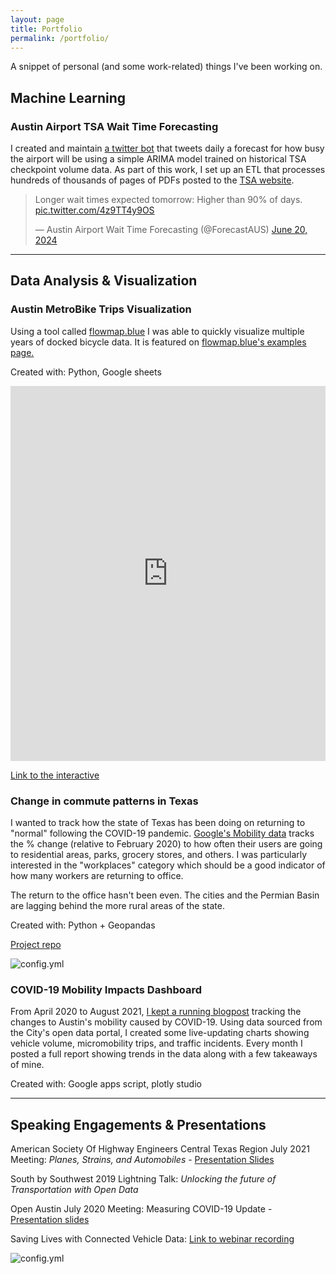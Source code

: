 ```yaml
---
layout: page
title: Portfolio
permalink: /portfolio/
---
```


A snippet of personal (and some work-related) things I've been working on.

## Machine Learning

### Austin Airport TSA Wait Time Forecasting

I created and maintain [a twitter bot](https://x.com/ForecastAUS) that tweets daily a forecast for how busy the airport will be using a simple ARIMA model trained on historical TSA checkpoint volume data. As part of this work, I set up an ETL that processes hundreds of thousands of pages of PDFs posted to the [TSA website](https://www.tsa.gov/foia/readingroom).

<blockquote class="twitter-tweet"><p lang="en" dir="ltr">Longer wait times expected tomorrow: Higher than 90% of days. <a href="https://t.co/4z9TT4y9OS">pic.twitter.com/4z9TT4y9OS</a></p>&mdash; Austin Airport Wait Time Forecasting (@ForecastAUS) <a href="https://twitter.com/ForecastAUS/status/1803880885726646274?ref_src=twsrc%5Etfw">June 20, 2024</a></blockquote> <script async src="https://platform.twitter.com/widgets.js" charset="utf-8"></script>

***

## Data Analysis & Visualization

### Austin MetroBike Trips Visualization

Using a tool called [flowmap.blue](https://flowmap.blue) I was able to quickly visualize multiple years of docked bicycle data. It is featured on [flowmap.blue's examples page.](https://flowmap.blue/#examples) 

Created with: Python, Google sheets

<iframe width="100%" height="600" src="https://www.flowmap.blue/1qIMB8jTEGMO6u1sLcuu5vQvP90jbENt904zMCV0A3DI/82227dc/embed" frameborder="0" allowfullscreen></iframe>

[Link to the interactive](https://www.flowmap.blue/1qIMB8jTEGMO6u1sLcuu5vQvP90jbENt904zMCV0A3DI/82227dc)


### Change in commute patterns in Texas

I wanted to track how the state of Texas has been doing on returning to "normal" following the COVID-19 pandemic. [Google's Mobility data](https://www.google.com/covid19/mobility/) tracks the % change (relative to February 2020) to how often their users are going to residential areas, parks, grocery stores, and others. I was particularly interested in the "workplaces" category which should be a good indicator of how many workers are returning to office. 

The return to the office hasn't been even. The cities and the Permian Basin are lagging behind the more rural areas of the state.

Created with: Python + Geopandas

[Project repo](https://github.com/Charlie-Henry/ModalShift/tree/master/visualizations/Texas-Mobility-Maps)

![config.yml]({{site.baseurl}}/visualizations/Texas-Mobility-Maps/TX%20Google%20Workplaces.gif) 

### COVID-19 Mobility Impacts Dashboard

From April 2020 to August 2021, [I kept a running blogpost](https://modalshift.co/COVID19/) tracking the changes to Austin's mobility caused by COVID-19. Using data sourced from the City's open data portal, I created some live-updating charts showing vehicle volume, micromobility trips, and traffic incidents. Every month I posted a full report showing trends in the data along with a few takeaways of mine. 

Created with: Google apps script, plotly studio


***

## Speaking Engagements & Presentations

American Society Of Highway Engineers Central Texas Region July 2021 Meeting: *Planes, Strains, and Automobiles* - [Presentation Slides](https://drive.google.com/drive/folders/1qFWhqVciXfjjkXHq3ODAg_7GMpaXyK3g?usp=sharing)

South by Southwest 2019 Lightning Talk: *Unlocking the future of Transportation with Open Data*

Open Austin July 2020 Meeting: Measuring COVID-19 Update - [Presentation slides](https://docs.google.com/presentation/d/1KSpYtZUCd4QDFFznqJ6ZJngQLanqOHeZcMB6Tsh4EpE/edit?usp=sharing)

Saving Lives with Connected Vehicle Data: [Link to webinar recording](https://drive.google.com/file/d/112bk87Vqy6t0zd_MniikZ-y010n0e3Ny/view)

![config.yml]({{site.baseurl}}/images/SXSW.JPG)
